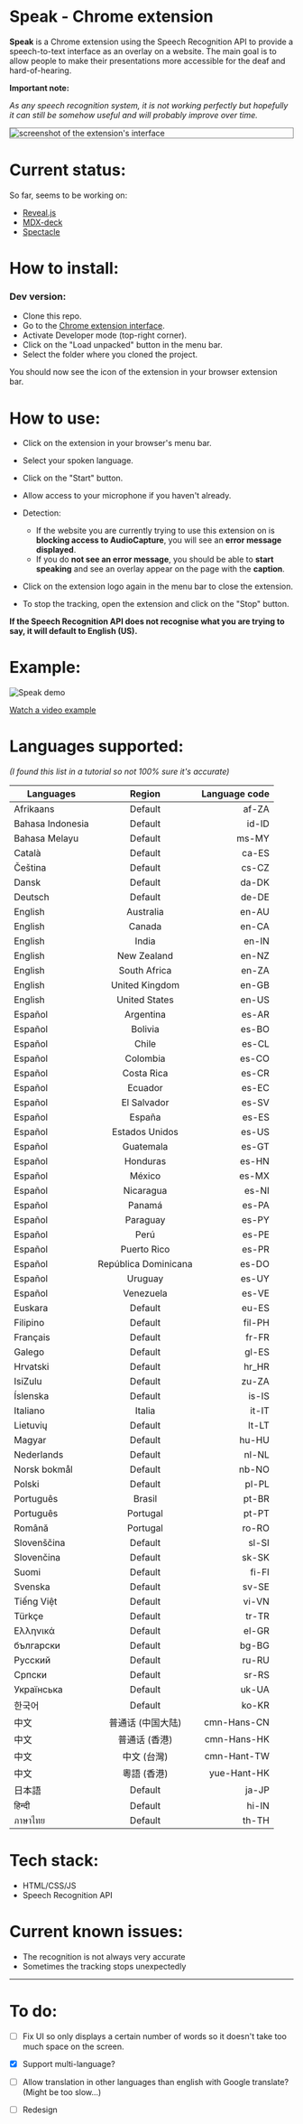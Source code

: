 # Speak - Chrome extension

**Speak** is a Chrome extension using the Speech Recognition API to provide a speech-to-text interface as an overlay on a website.
The main goal is to allow people to make their presentations more accessible for the deaf and hard-of-hearing.

**Important note:**

*As any speech recognition system, it is not working perfectly but hopefully it can still be somehow useful and will probably improve over time.*

<img src="speak.png" alt="screenshot of the extension's interface" style="display: block; margin: 0 auto; border: 1px solid grey">

# Current status:

So far, seems to be working on:

* [Reveal.js](https://revealjs.com/#/)
* [MDX-deck](https://jxnblk.com/mdx-deck/#0)
* [Spectacle](https://stack.formidable.com/spectacle/#/?_k=140t3u)

# How to install:

### Dev version:

* Clone this repo.
* Go to the [Chrome extension interface](chrome://extensions/).
* Activate Developer mode (top-right corner).
* Click on the "Load unpacked" button in the menu bar.
* Select the folder where you cloned the project.

You should now see the icon of the extension in your browser extension bar.


# How to use:

* Click on the extension in your browser's menu bar.
* Select your spoken language.
* Click on the "Start" button.
* Allow access to your microphone if you haven't already.
* Detection:
  * If the website you are currently trying to use this extension on is **blocking access to AudioCapture**, you will see an **error message displayed**.
  * If you do **not see an error message**, you should be able to **start speaking** and see an overlay appear on the page with the **caption**.
* Click on the extension logo again in the menu bar to close the extension.

* To stop the tracking, open the extension and click on the "Stop" button.

**If the Speech Recognition API does not recognise what you are trying to say, it will default to English (US).**


# Example:

![Speak demo](speak.gif)

[Watch a video example](https://twitter.com/devdevcharlie/status/1024789897989607425)

# Languages supported:

*(I found this list in a tutorial so not 100% sure it's accurate)*

| Languages        | Region           | Language code  |
| ------------- |:-------------:| -----:|
| Afrikaans      | Default | af-ZA |
| Bahasa Indonesia      | Default      |   id-ID |
| Bahasa Melayu | Default      |    ms-MY |
| Català | Default      |    ca-ES |
| Čeština | Default      |    cs-CZ |
| Dansk | Default      |    da-DK |
| Deutsch | Default      |    de-DE |
| English | Australia      |    en-AU |
| English | Canada      |    en-CA |
| English | India      |    en-IN |
| English | New Zealand      |    en-NZ |
| English | South Africa      |    en-ZA |
| English | United Kingdom      |    en-GB |
| English | United States      |    en-US |
| Español | Argentina      |    es-AR |
| Español | Bolivia      |    es-BO |
| Español | Chile     |    es-CL |
| Español | Colombia     |   es-CO |
| Español | Costa Rica     |   es-CR |
| Español | Ecuador     |    es-EC |
| Español | El Salvador     |    es-SV |
| Español | España     |    es-ES |
| Español | Estados Unidos     |    es-US |
| Español | Guatemala     |    es-GT |
| Español | Honduras     |    es-HN |
| Español | México     |    es-MX |
| Español | Nicaragua     |    es-NI |
| Español | Panamá     |    es-PA |
| Español | Paraguay     |    es-PY |
| Español | Perú     |    es-PE |
| Español | Puerto Rico     |    es-PR |
| Español | República Dominicana     |    es-DO |
| Español | Uruguay     |    es-UY |
| Español | Venezuela     |    es-VE |
| Euskara | Default     |    eu-ES |
| Filipino | Default     |    fil-PH |
| Français | Default     |    fr-FR |
| Galego | Default     |    gl-ES |
| Hrvatski | Default     |    hr_HR |
| IsiZulu | Default     |    zu-ZA |
| Íslenska | Default     |    is-IS |
| Italiano | Italia     |    it-IT |
| Lietuvių | Default     |    lt-LT |
| Magyar | Default     |    hu-HU|
| Nederlands | Default     |    nl-NL |
| Norsk bokmål | Default     |    nb-NO |
| Polski | Default     |    pl-PL |
| Português | Brasil     |    pt-BR |
| Português | Portugal     |    pt-PT |
| Română | Portugal     |    ro-RO |
| Slovenščina | Default     |    sl-SI |
| Slovenčina | Default     |    sk-SK |
| Suomi | Default     |    fi-FI |
| Svenska | Default     |    sv-SE |
| Tiếng Việt | Default     |    vi-VN |
| Türkçe | Default     |    tr-TR |
| Ελληνικά | Default     |    el-GR |
| български | Default     |    bg-BG |
| Pусский | Default     |    ru-RU |
| Српски | Default     |    sr-RS |
| Українська | Default     |    uk-UA |
| 한국어 | Default     |    ko-KR |
| 中文 | 普通话 (中国大陆)     |    cmn-Hans-CN |
| 中文 | 普通话 (香港)     |    cmn-Hans-HK |
| 中文 | 中文 (台灣)     |    cmn-Hant-TW |
| 中文 | 粵語 (香港)     |    yue-Hant-HK |
| 日本語 | Default     |    ja-JP |
| हिन्दी | Default     |    hi-IN |
| ภาษาไทย | Default     |    th-TH |


# Tech stack:

* HTML/CSS/JS
* Speech Recognition API

# Current known issues:

* The recognition is not always very accurate
* Sometimes the tracking stops unexpectedly


---

# To do:

- [ ] Fix UI so only displays a certain number of words so it doesn't take too much space on the screen.
- [x] Support multi-language?
- [ ] Allow translation in other languages than english with Google translate? (Might be too slow...)
- [ ] Redesign


